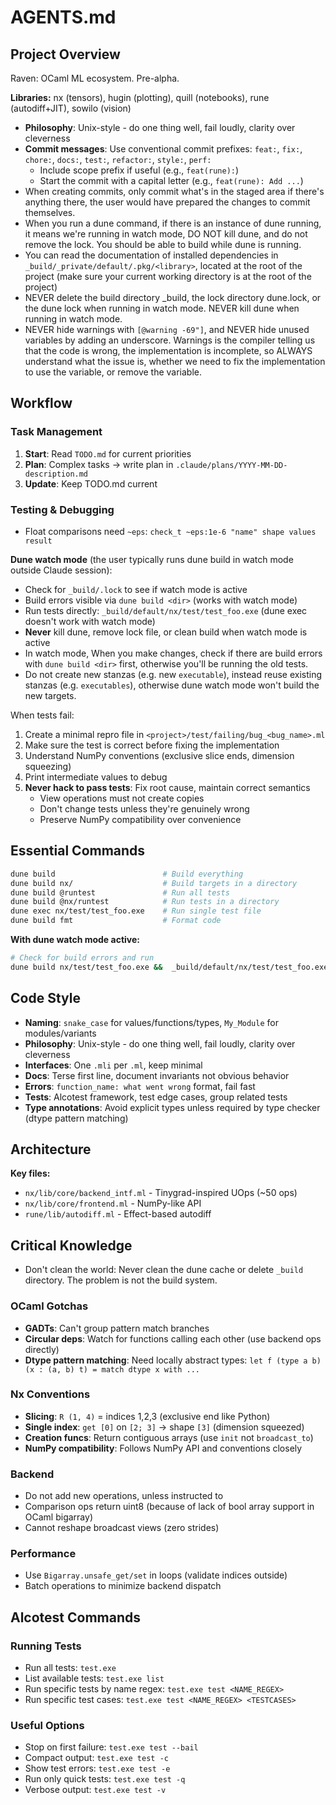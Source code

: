 # AGENTS.md

## Project Overview

Raven: OCaml ML ecosystem. Pre-alpha.

**Libraries:** nx (tensors), hugin (plotting), quill (notebooks), rune (autodiff+JIT), sowilo (vision)

- **Philosophy**: Unix-style - do one thing well, fail loudly, clarity over cleverness
- **Commit messages**: Use conventional commit prefixes: `feat:`, `fix:`, `chore:`, `docs:`, `test:`, `refactor:`, `style:`, `perf:`
  - Include scope prefix if useful (e.g., `feat(rune):`)
  - Start the commit with a capital letter (e.g., `feat(rune): Add ...`)
- When creating commits, only commit what's in the staged area if there's anything there, the user would have prepared the changes to commit themselves.
- When you run a dune command, if there is an instance of dune running, it means we're running in watch mode, DO NOT kill dune, and do not remove the lock. You should be able to build while dune is running.
- You can read the documentation of installed dependencies in `_build/_private/default/.pkg/<library>`, located at the root of the project (make sure your current working directory is at the root of the project)
- NEVER delete the build directory _build, the lock directory dune.lock, or the dune lock when running in watch mode. NEVER kill dune when running in watch mode.
- NEVER hide warnings with `[@warning -69"]`, and NEVER hide unused variables by adding an underscore. Warnings is the compiler telling us that the code is wrong, the implementation is incomplete, so ALWAYS understand what the issue is, whether we need to fix the implementation to use the variable, or remove the variable.

## Workflow

### Task Management

1. **Start**: Read `TODO.md` for current priorities
2. **Plan**: Complex tasks → write plan in `.claude/plans/YYYY-MM-DD-description.md`  
3. **Update**: Keep TODO.md current

### Testing & Debugging
- Float comparisons need `~eps`: `check_t ~eps:1e-6 "name" shape values result`

**Dune watch mode** (the user typically runs dune build in watch mode outside Claude session):
- Check for `_build/.lock` to see if watch mode is active
- Build errors visible via `dune build <dir>` (works with watch mode)
- Run tests directly: `_build/default/nx/test/test_foo.exe` (dune exec doesn't work with watch mode)
- **Never** kill dune, remove lock file, or clean build when watch mode is active
- In watch mode, When you make changes, check if there are build errors with `dune build <dir>` first, otherwise you'll be running the old tests.
- Do not create new stanzas (e.g. new `executable`), instead reuse existing stanzas (e.g. `executables`), otherwise dune watch mode won't build the new targets.

When tests fail:
1. Create a minimal repro file in `<project>/test/failing/bug_<bug_name>.ml`
2. Make sure the test is correct before fixing the implementation
3. Understand NumPy conventions (exclusive slice ends, dimension squeezing)
4. Print intermediate values to debug
5. **Never hack to pass tests**: Fix root cause, maintain correct semantics
   - View operations must not create copies
   - Don't change tests unless they're genuinely wrong
   - Preserve NumPy compatibility over convenience

## Essential Commands

```bash
dune build                        # Build everything
dune build nx/                    # Build targets in a directory
dune build @runtest               # Run all tests
dune build @nx/runtest            # Run tests in a directory
dune exec nx/test/test_foo.exe    # Run single test file
dune build fmt                    # Format code
```

**With dune watch mode active:**
```bash
# Check for build errors and run
dune build nx/test/test_foo.exe &&  _build/default/nx/test/test_foo.exe
```

## Code Style

- **Naming**: `snake_case` for values/functions/types, `My_Module` for modules/variants
- **Philosophy**: Unix-style - do one thing well, fail loudly, clarity over cleverness
- **Interfaces**: One `.mli` per `.ml`, keep minimal
- **Docs**: Terse first line, document invariants not obvious behavior
- **Errors**: `function_name: what went wrong` format, fail fast
- **Tests**: Alcotest framework, test edge cases, group related tests
- **Type annotations**: Avoid explicit types unless required by type checker (dtype pattern matching)

## Architecture

**Key files:**
- `nx/lib/core/backend_intf.ml` - Tinygrad-inspired UOps (~50 ops)
- `nx/lib/core/frontend.ml` - NumPy-like API
- `rune/lib/autodiff.ml` - Effect-based autodiff

## Critical Knowledge

- Don't clean the world: Never clean the dune cache or delete `_build` directory. The problem is not the build system.

### OCaml Gotchas
- **GADTs**: Can't group pattern match branches
- **Circular deps**: Watch for functions calling each other (use backend ops directly)
- **Dtype pattern matching**: Need locally abstract types: `let f (type a b) (x : (a, b) t) = match dtype x with ...`

### Nx Conventions
- **Slicing**: `R (1, 4)` = indices 1,2,3 (exclusive end like Python)
- **Single index**: `get [0]` on `[2; 3]` → shape `[3]` (dimension squeezed)
- **Creation funcs**: Return contiguous arrays (use `init` not `broadcast_to`)
- **NumPy compatibility**: Follows NumPy API and conventions closely

### Backend
- Do not add new operations, unless instructed to
- Comparison ops return uint8 (because of lack of bool array support in OCaml bigarray)
- Cannot reshape broadcast views (zero strides)

### Performance
- Use `Bigarray.unsafe_get/set` in loops (validate indices outside)
- Batch operations to minimize backend dispatch

## Alcotest Commands

### Running Tests
- Run all tests: `test.exe`
- List available tests: `test.exe list`
- Run specific tests by name regex: `test.exe test <NAME_REGEX>`
- Run specific test cases: `test.exe test <NAME_REGEX> <TESTCASES>`

### Useful Options
- Stop on first failure: `test.exe test --bail`
- Compact output: `test.exe test -c`
- Show test errors: `test.exe test -e`
- Run only quick tests: `test.exe test -q`
- Verbose output: `test.exe test -v`
